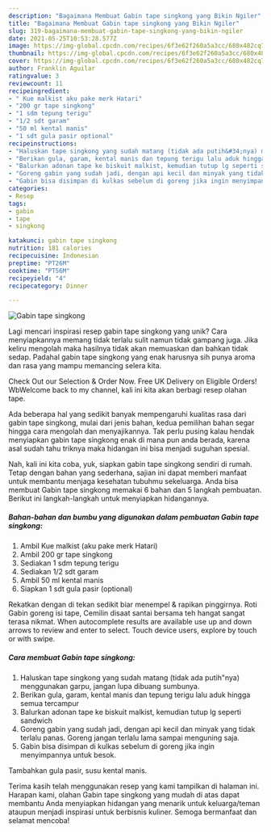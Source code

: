 ```yaml
---
description: "Bagaimana Membuat Gabin tape singkong yang Bikin Ngiler"
title: "Bagaimana Membuat Gabin tape singkong yang Bikin Ngiler"
slug: 319-bagaimana-membuat-gabin-tape-singkong-yang-bikin-ngiler
date: 2021-05-25T10:53:28.577Z
image: https://img-global.cpcdn.com/recipes/6f3e62f260a5a3cc/680x482cq70/gabin-tape-singkong-foto-resep-utama.jpg
thumbnail: https://img-global.cpcdn.com/recipes/6f3e62f260a5a3cc/680x482cq70/gabin-tape-singkong-foto-resep-utama.jpg
cover: https://img-global.cpcdn.com/recipes/6f3e62f260a5a3cc/680x482cq70/gabin-tape-singkong-foto-resep-utama.jpg
author: Franklin Aguilar
ratingvalue: 3
reviewcount: 11
recipeingredient:
- " Kue malkist aku pake merk Hatari"
- "200 gr tape singkong"
- "1 sdm tepung terigu"
- "1/2 sdt garam"
- "50 ml kental manis"
- "1 sdt gula pasir optional"
recipeinstructions:
- "Haluskan tape singkong yang sudah matang (tidak ada putih&#34;nya) menggunakan garpu, jangan lupa dibuang sumbunya."
- "Berikan gula, garam, kental manis dan tepung terigu lalu aduk hingga semua tercampur"
- "Balurkan adonan tape ke biskuit malkist, kemudian tutup lg seperti sandwich"
- "Goreng gabin yang sudah jadi, dengan api kecil dan minyak yang tidak terlalu panas. Goreng jangan terlalu lama sampai menguning saja."
- "Gabin bisa disimpan di kulkas sebelum di goreng jika ingin menyimpannya untuk besok."
categories:
- Resep
tags:
- gabin
- tape
- singkong

katakunci: gabin tape singkong 
nutrition: 181 calories
recipecuisine: Indonesian
preptime: "PT26M"
cooktime: "PT56M"
recipeyield: "4"
recipecategory: Dinner

---
```



![Gabin tape singkong](https://img-global.cpcdn.com/recipes/6f3e62f260a5a3cc/680x482cq70/gabin-tape-singkong-foto-resep-utama.jpg)

Lagi mencari inspirasi resep gabin tape singkong yang unik? Cara menyiapkannya memang tidak terlalu sulit namun tidak gampang juga. Jika keliru mengolah maka hasilnya tidak akan memuaskan dan bahkan tidak sedap. Padahal gabin tape singkong yang enak harusnya sih punya aroma dan rasa yang mampu memancing selera kita.

Check Out our Selection &amp; Order Now. Free UK Delivery on Eligible Orders! WbWelcome back to my channel, kali ini kita akan berbagi resep olahan tape.

Ada beberapa hal yang sedikit banyak mempengaruhi kualitas rasa dari gabin tape singkong, mulai dari jenis bahan, kedua pemilihan bahan segar hingga cara mengolah dan menyajikannya. Tak perlu pusing kalau hendak menyiapkan gabin tape singkong enak di mana pun anda berada, karena asal sudah tahu triknya maka hidangan ini bisa menjadi suguhan spesial.


Nah, kali ini kita coba, yuk, siapkan gabin tape singkong sendiri di rumah. Tetap dengan bahan yang sederhana, sajian ini dapat memberi manfaat untuk membantu menjaga kesehatan tubuhmu sekeluarga. Anda bisa membuat Gabin tape singkong memakai 6 bahan dan 5 langkah pembuatan. Berikut ini langkah-langkah untuk menyiapkan hidangannya.

<!--inarticleads1-->

##### Bahan-bahan dan bumbu yang digunakan dalam pembuatan Gabin tape singkong:

1. Ambil  Kue malkist (aku pake merk Hatari)
1. Ambil 200 gr tape singkong
1. Sediakan 1 sdm tepung terigu
1. Sediakan 1/2 sdt garam
1. Ambil 50 ml kental manis
1. Siapkan 1 sdt gula pasir (optional)


Rekatkan dengan di tekan sedikit biar menempel &amp; rapikan pinggirnya. Roti Gabin goreng isi tape, Cemilin disaat santai bersama teh hangat sangat terasa nikmat. When autocomplete results are available use up and down arrows to review and enter to select. Touch device users, explore by touch or with swipe. 

<!--inarticleads2-->

##### Cara membuat Gabin tape singkong:

1. Haluskan tape singkong yang sudah matang (tidak ada putih&#34;nya) menggunakan garpu, jangan lupa dibuang sumbunya.
1. Berikan gula, garam, kental manis dan tepung terigu lalu aduk hingga semua tercampur
1. Balurkan adonan tape ke biskuit malkist, kemudian tutup lg seperti sandwich
1. Goreng gabin yang sudah jadi, dengan api kecil dan minyak yang tidak terlalu panas. Goreng jangan terlalu lama sampai menguning saja.
1. Gabin bisa disimpan di kulkas sebelum di goreng jika ingin menyimpannya untuk besok.


Tambahkan gula pasir, susu kental manis. 

Terima kasih telah menggunakan resep yang kami tampilkan di halaman ini. Harapan kami, olahan Gabin tape singkong yang mudah di atas dapat membantu Anda menyiapkan hidangan yang menarik untuk keluarga/teman ataupun menjadi inspirasi untuk berbisnis kuliner. Semoga bermanfaat dan selamat mencoba!
